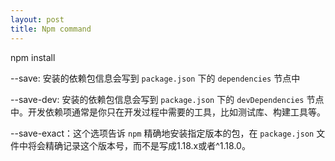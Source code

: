 ```yaml
---
layout: post
title: Npm command
---
```


npm install

--save: 安装的依赖包信息会写到 `package.json` 下的 `dependencies` 节点中

--save-dev: 安装的依赖包信息会写到 `package.json` 下的 `devDependencies` 节点中。开发依赖项通常是你只在开发过程中需要的工具，比如测试库、构建工具等。

--save-exact：这个选项告诉 `npm` 精确地安装指定版本的包，在 `package.json` 文件中将会精确记录这个版本号，而不是写成1.18.x或者^1.18.0。
